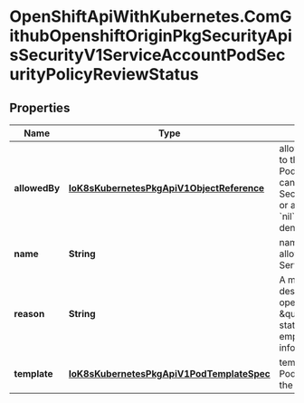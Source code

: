 # OpenShiftApiWithKubernetes.ComGithubOpenshiftOriginPkgSecurityApisSecurityV1ServiceAccountPodSecurityPolicyReviewStatus

## Properties
Name | Type | Description | Notes
------------ | ------------- | ------------- | -------------
**allowedBy** | [**IoK8sKubernetesPkgApiV1ObjectReference**](IoK8sKubernetesPkgApiV1ObjectReference.md) | allowedBy is a reference to the rule that allows the PodTemplateSpec. A rule can be a SecurityContextConstraint or a PodSecurityPolicy A &#x60;nil&#x60;, indicates that it was denied. | [optional] 
**name** | **String** | name contains the allowed and the denied ServiceAccount name | 
**reason** | **String** | A machine-readable description of why this operation is in the \&quot;Failure\&quot; status. If this value is empty there is no information available. | [optional] 
**template** | [**IoK8sKubernetesPkgApiV1PodTemplateSpec**](IoK8sKubernetesPkgApiV1PodTemplateSpec.md) | template is the PodTemplateSpec after the defaulting is applied. | [optional] 


